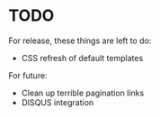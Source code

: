# TODO

For release, these things are left to do:

* CSS refresh of default templates

For future:

* Clean up terrible pagination links
* DISQUS integration
